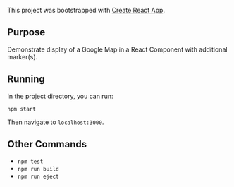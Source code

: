 This project was bootstrapped with [Create React App](https://github.com/facebook/create-react-app).

## Purpose

Demonstrate display of a Google Map in a React Component with additional marker(s).

## Running

In the project directory, you can run:

  `npm start`

Then navigate to `localhost:3000`.

## Other Commands

  * `npm test`
  * `npm run build`
  * `npm run eject`

